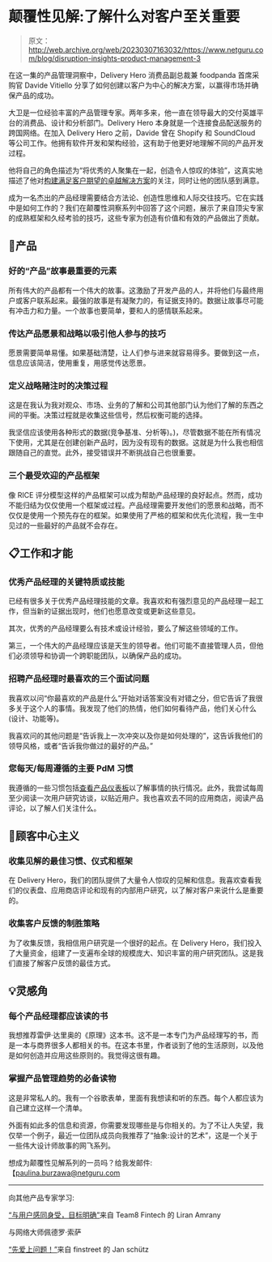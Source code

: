 # 颠覆性见解:了解什么对客户至关重要

> 原文：<http://web.archive.org/web/20230307163032/https://www.netguru.com/blog/disruption-insights-product-management-3>

 在这一集的产品管理洞察中，Delivery Hero 消费品副总裁兼 foodpanda 首席采购官 Davide Vitiello 分享了如何创建以客户为中心的解决方案，以赢得市场并确保产品的成功。

大卫是一位经验丰富的产品管理专家。两年多来，他一直在领导最大的交付英雄平台的消费品、设计和分析部门。Delivery Hero 本身就是一个连接食品配送服务的跨国网络。在加入 Delivery Hero 之前，Davide 曾在 Shopify 和 SoundCloud 等公司工作。他拥有软件开发和架构经验，这有助于他更好地理解不同的产品开发过程。

他将自己的角色描述为“将优秀的人聚集在一起，创造令人惊叹的体验”，这真实地描述了他对[构建满足客户期望的卓越解决方案](/web/20220926184744/https://www.netguru.com/blog/internal-product-management?hs_preview=PhqyFDSe-71434464669)的关注，同时让他的团队感到满意。

成为一名杰出的产品经理需要结合方法论、创造性思维和人际交往技巧。它在实践中是如何工作的？我们在颠覆性洞察系列中回答了这个问题，展示了来自顶尖专家的成熟框架和久经考验的技巧，这些专家为创造有价值和有效的产品做出了贡献。

## 🎁产品

### 好的“产品”故事最重要的元素

所有伟大的产品都有一个伟大的故事。这激励了开发产品的人，并将他们与最终用户或客户联系起来。最强的故事是有凝聚力的，有证据支持的。数据让故事尽可能有冲击力和力量。一个故事也要简单，要和人的感情联系起来。

### 传达产品愿景和战略以吸引他人参与的技巧

愿景需要简单易懂。如果基础清楚，让人们参与进来就容易得多。要做到这一点，信息应该简洁，使用重复，用感觉传达愿景。

### 定义战略赌注时的决策过程

这是在我认为我对观众、市场、业务的了解和公司其他部门认为他们了解的东西之间的平衡。决策过程就是收集这些信号，然后权衡可能的选择。

我坚信应该使用各种形式的数据(竞争基准、分析等)。)，尽管数据不能在所有情况下使用，尤其是在创建创新产品时，因为没有现有的数据。这就是为什么我也相信跟随自己的直觉。此外，接受错误并不断挑战自己也很重要。

### 三个最受欢迎的产品框架

像 RICE 评分模型这样的产品框架可以成为帮助产品经理的良好起点。然而，成功不能归结为仅仅使用一个框架或过程。产品经理需要开发他们的愿景和战略，而不仅仅是使用一个预先存在的框架。如果使用了严格的框架和优先化流程，我一生中见过的一些最好的产品就不会存在。

## 📋工作和才能

### 优秀产品经理的关键特质或技能

已经有很多关于优秀产品经理技能的文章。我喜欢和有强烈意见的产品经理一起工作，但当新的证据出现时，他们也愿意改变或更新这些意见。

其次，优秀的产品经理要么有技术或设计经验，要么了解这些领域的工作。

第三，一个伟大的产品经理应该是天生的领导者。他们可能不直接管理人员，但他们必须领导和协调一个跨职能团队，以确保产品的成功。

### 招聘产品经理时最喜欢的三个面试问题

我喜欢以问“你最喜欢的产品是什么”开始对话答案没有对错之分，但它告诉了我很多关于这个人的事情。我发现了他们的热情，他们如何看待产品，他们关心什么(设计、功能等)。

我喜欢问的其他问题是“告诉我上一次冲突以及你是如何处理的”，这告诉我他们的领导风格，或者“告诉我你做过的最好的产品。”

### 您每天/每周遵循的主要 PdM 习惯

我遵循的一些习惯包括[查看产品仪表板](/web/20220926184744/https://www.netguru.com/blog/bi-reporting)以了解事情的执行情况。此外，我尝试每周至少阅读一次用户研究访谈，以贴近用户。我也喜欢去不同的应用商店，阅读产品评论，以了解人们关注什么。

## 🎤顾客中心主义

### 收集见解的最佳习惯、仪式和框架

在 Delivery Hero，我们的团队提供了大量令人惊叹的见解和信息。我喜欢查看我们的仪表盘、应用商店评论和现有的内部用户研究，以了解对客户来说什么是重要的。

### 收集客户反馈的制胜策略

为了收集反馈，我相信用户研究是一个很好的起点。在 Delivery Hero，我们投入了大量资金，组建了一支遍布全球的规模庞大、知识丰富的用户研究团队。这是我们直接了解客户反馈的最佳方式。

## 💡灵感角

### 每个产品经理都应该读的书

我想推荐雷伊·达里奥的《原理》这本书。这不是一本专门为产品经理写的书，而是一本与商界很多人都相关的书。在这本书里，作者谈到了他的生活原则，以及他是如何创造并应用这些原则的。我觉得这很有趣。

### 掌握产品管理趋势的必备读物

这是非常私人的。我有一个谷歌表单，里面有我想读和听的东西。每个人都应该为自己建立这样一个清单。

外面有如此多的信息和资源，你需要发现哪些是与你相关的。为了不让人失望，我仅举一个例子，最近一位团队成员向我推荐了“抽象:设计的艺术”，这是一个关于一些伟大设计师故事的网飞系列。

想成为颠覆性见解系列的一员吗？给我发邮件:【paulina.burzawa@netguru.com 

* * *

向其他产品专家学习:

[“与用户感同身受，目标明确”](/web/20220926184744/https://www.netguru.com/blog/product-management-insights-1)来自 Team8 Fintech 的 Liran Amrany

与网络大师佩德罗·索萨

[“先爱上问题！”](/web/20220926184744/https://www.netguru.com/blog/product-management-insights-4)来自 finstreet 的 Jan schütz
